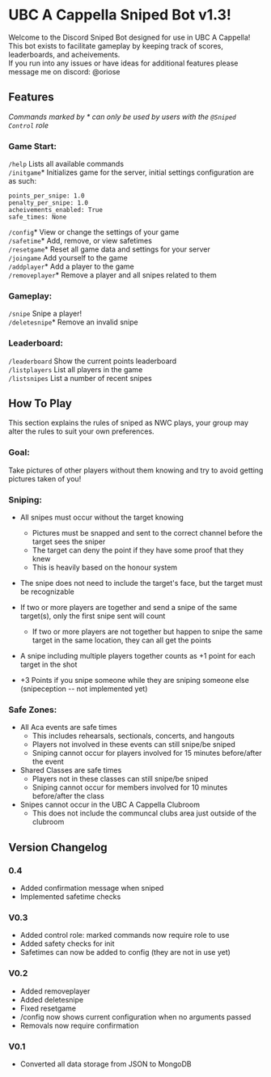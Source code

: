 # UBC A Cappella Sniped Bot v1.3!
Welcome to the Discord Sniped Bot designed for use in UBC A Cappella!  
This bot exists to facilitate gameplay by keeping track of scores, leaderboards, and acheivements.  
If you run into any issues or have ideas for additional features please message me on discord: @oriose

## Features
*Commands marked by * can only be used by users with the `@Sniped Control` role*
### Game Start:  
`/help` Lists all available commands  
`/initgame`* Initializes game for the server, initial settings configuration are as such:  

    points_per_snipe: 1.0
    penalty_per_snipe: 1.0
    acheivements_enabled: True
    safe_times: None

`/config`* View or change the settings of your game \
`/safetime`* Add, remove, or view safetimes \
`/resetgame`* Reset all game data and settings for your server  
`/joingame` Add yourself to the game \
`/addplayer`* Add a player to the game  
`/removeplayer`* Remove a player and all snipes related to them

### Gameplay:
`/snipe` Snipe a player! \
`/deletesnipe`* Remove an invalid snipe 

### Leaderboard:
`/leaderboard` Show the current points leaderboard  
`/listplayers` List all players in the game \
`/listsnipes` List a number of recent snipes

### 



## How To Play
This section explains the rules of sniped as NWC plays, your group may alter the rules to suit your own preferences.

### Goal:
Take pictures of other players without them knowing and try to avoid getting pictures taken of you!

### Sniping:
- All snipes must occur without the target knowing
  - Pictures must be snapped and sent to the correct channel before the target sees the sniper  
  - The target can deny the point if they have some proof that they knew  
  - This is heavily based on the honour system

- The snipe does not need to include the target's face, but the target must be recognizable
- If two or more players are together and send a snipe of the same target(s), only the first snipe sent will count
  - If two or more players are not together but happen to snipe the same target in the same location, they can all get the points
- A snipe including multiple players together counts as +1 point for each target in the shot
- +3 Points if you snipe someone while they are sniping someone else (snipeception -- not implemented yet)

### Safe Zones:
- All Aca events are safe times
  - This includes rehearsals, sectionals, concerts, and hangouts
  - Players not involved in these events can still snipe/be sniped
  - Sniping cannot occur for players involved for 15 minutes before/after the event
- Shared Classes are safe times
  - Players not in these classes can still snipe/be sniped
  - Sniping cannot occur for members involved for 10 minutes before/after the class
- Snipes cannot occur in the UBC A Cappella Clubroom
  - This does not include the communcal clubs area just outside of the clubroom


## Version Changelog
### 0.4
- Added confirmation message when sniped
- Implemented safetime checks

### V0.3
- Added control role: marked commands now require role to use
- Added safety checks for init
- Safetimes can now be added to config (they are not in use yet)


### V0.2
- Added removeplayer
- Added deletesnipe
- Fixed resetgame
- /config now shows current configuration when no arguments passed
- Removals now require confirmation


### V0.1
- Converted all data storage from JSON to MongoDB



